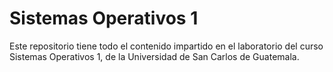# Sistemas Operativos 1

Este repositorio tiene todo el contenido impartido en el laboratorio del curso Sistemas Operativos 1, de la Universidad de San Carlos de Guatemala.
